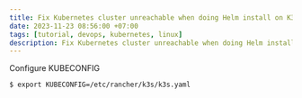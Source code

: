 ```yaml
---
title: Fix Kubernetes cluster unreachable when doing Helm install on K3s
date: 2023-11-23 08:56:00 +07:00
tags: [tutorial, devops, kubernetes, linux]
description: Fix Kubernetes cluster unreachable when doing Helm install on K3s.
---
```


Configure KUBECONFIG
```bash
$ export KUBECONFIG=/etc/rancher/k3s/k3s.yaml
```